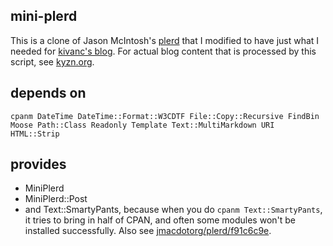## mini-plerd

This is a clone of Jason McIntosh's [plerd](https://github.com/jmacdotorg/plerd) that I modified to have just what I needed for [kivanc's blog](https://kyzn.org). For actual blog content that is processed by this script, see [kyzn.org](https://github.com/kyzn/kyzn.org).

## depends on

```cpanm DateTime DateTime::Format::W3CDTF File::Copy::Recursive FindBin Moose Path::Class Readonly Template Text::MultiMarkdown URI HTML::Strip```

## provides

- MiniPlerd
- MiniPlerd::Post
- and Text::SmartyPants, because when you do `cpanm Text::SmartyPants`, it tries to bring in half of CPAN, and often some modules won't be installed successfully. Also see [jmacdotorg/plerd/f91c6c9e](https://github.com/jmacdotorg/plerd/commit/f91c6c9ee9e8ebe9864ecceef98e830353e130c2).

